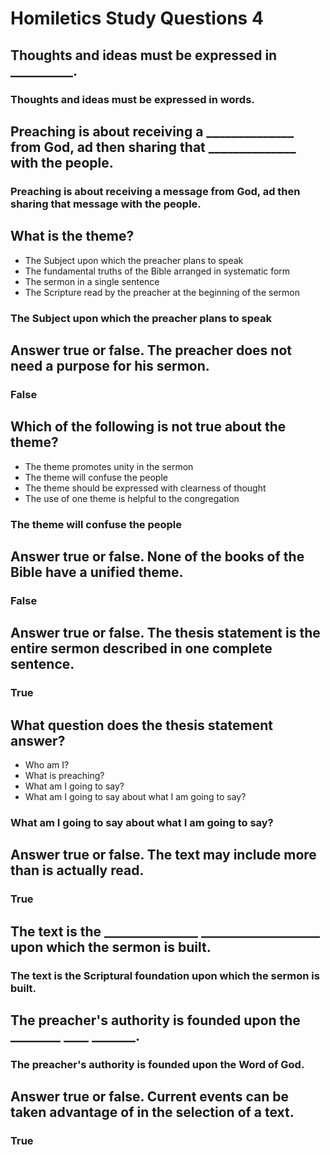 # Homiletics Study Questions 4

## Thoughts and ideas must be expressed in __________.

### Thoughts and ideas must be expressed in **words**.

## Preaching is about receiving a ______________ from God, ad then sharing that ______________ with the people.

### Preaching is about receiving a **message** from God, ad then sharing that **message** with the people. 

## What is the theme?

* The Subject upon which the preacher plans to speak
* The fundamental truths of the Bible arranged in systematic form
* The sermon in a single sentence
* The Scripture read by the preacher at the beginning of the sermon

### The Subject upon which the preacher plans to speak

## Answer true or false. The preacher does not need a purpose for his sermon.

### False

## Which of the following is not true about the theme?

* The theme promotes unity in the sermon
* The theme will confuse the people
* The theme should be expressed with clearness of thought
* The use of one theme is helpful to the congregation

### The theme will confuse the people

## Answer true or false. None of the books of the Bible have a unified theme.

### False

## Answer true or false. The thesis statement is the entire sermon described in one complete sentence.

### True

## What question does the thesis statement answer?

* Who am I?
* What is preaching?
* What am I going to say?
* What am I going to say about what I am going to say?

### What am I going to say about what I am going to say?

## Answer true or false. The text may include more than is actually read.

### True

## The text is the _______________  ___________________ upon which the sermon is built.

### The text is the Scriptural foundation upon which the sermon is built.

## The preacher's authority is founded upon the ________  ____  _______.

### The preacher's authority is founded upon the Word of God.

## Answer true or false. Current events can be taken advantage of in the selection of a text. 

### True

